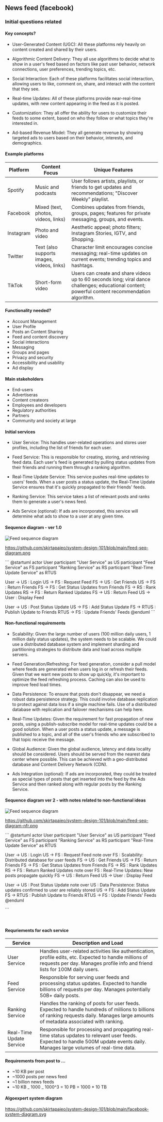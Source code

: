 ## News feed (facebook)

### Initial questions related

#### Key concepts?

- User-Generated Content (UGC): All these platforms rely heavily on content created and shared by their users.

- Algorithmic Content Delivery: They all use algorithms to decide what to show in a user's feed based on factors like past user behavior, network connections, user preferences, trending topics, etc.

- Social Interaction: Each of these platforms facilitates social interaction, allowing users to like, comment on, share, and interact with the content that they see.

- Real-time Updates: All of these platforms provide near-real-time updates, with new content appearing in the feed as it is posted.

- Customization: They all offer the ability for users to customize their feeds to some extent, based on who they follow or what topics they're interested in.

- Ad-based Revenue Model: They all generate revenue by showing targeted ads to users based on their behavior, interests, and demographics.

#### Example platforms

| Platform  | Content Focus                              | Unique Features                                                                                                                                  |
| --------- | ------------------------------------------ | ------------------------------------------------------------------------------------------------------------------------------------------------ |
| Spotify   | Music and podcasts                         | User follows artists, playlists, or friends to get updates and recommendations; "Discover Weekly" playlist.                                      |
| Facebook  | Mixed (text, photos, videos, links)        | Combines updates from friends, groups, pages; features for private messaging, groups, and events.                                                |
| Instagram | Photo and video                            | Aesthetic appeal; photo filters; Instagram Stories, IGTV, and Shopping.                                                                          |
| Twitter   | Text (also supports images, videos, links) | Character limit encourages concise messaging; real-time updates on current events; trending topics and hashtags.                                 |
| TikTok    | Short-form video                           | Users can create and share videos up to 60 seconds long; viral dance challenges; educational content; powerful content recommendation algorithm. |

#### Functionality needed?

- Account Management
- User Profile
- Posts an Content Sharing
- Feed and content discovery
- Social interactions
- Messaging
- Groups and pages
- Privacy and security
- Accessibility and usability
- Ad display

#### Main stakeholders

- End-users
- Advertiseras
- Content createors
- Employees and developers
- Regulatory authorities
- Partners
- Community and society at large

#### Initial services

- User Service: This handles user-related operations and stores user profiles, including the list of friends for each user.

- Feed Service: This is responsible for creating, storing, and retrieving feed data. Each user's feed is generated by pulling status updates from their friends and running them through a ranking algorithm.

- Real-Time Update Service: This service pushes real-time updates to users' feeds. When a user posts a status update, the Real-Time Update Service ensures that it's quickly propagated to their friends' feeds.

- Ranking Service: This service takes a list of relevant posts and ranks them to generate a user's news feed.

- Ads Service (optional): If ads are incorporated, this service will determine what ads to show to a user at any given time.

#### Sequence diagram - ver 1.0

![Feed sequence diagram](https://github.com/skirtapaieo/system-design-101/blob/main/feed-seq-diagram.png)

https://github.com/skirtapaieo/system-design-101/blob/main/feed-seq-diagram.png

´´´
@startuml
actor User
participant "User Service" as US
participant "Feed Service" as FS
participant "Ranking Service" as RS
participant "Real-Time Update Service" as RTUS

User -> US : Login
US -> FS : Request Feed
FS -> US : Get Friends
US -> FS : Return Friends
FS -> FS : Get Status Updates from Friends
FS -> RS : Rank Updates
RS -> FS : Return Ranked Updates
FS -> US : Return Feed
US -> User : Display Feed

User -> US : Post Status Update
US -> FS : Add Status Update
FS -> RTUS : Publish Update to Friends
RTUS -> FS : Update Friends' Feeds
@enduml
´´´

#### Non-functional requirements

- Scalability: Given the large number of users (100 million daily users, 1 million daily status updates), the system needs to be scalable. We could use a distributed database system and implement sharding and partitioning strategies to distribute data and load across multiple servers.

- Feed Generation/Refreshing: For feed generation, consider a pull model where feeds are generated when users log in or refresh their feeds. Given that we want new posts to show up quickly, it's important to optimize the feed refreshing process. Caching can also be used to improve feed load times.

- Data Persistence: To ensure that posts don't disappear, we need a robust data persistence strategy. This could involve database replication to protect against data loss if a single machine fails. Use of a distributed database with replication and failover mechanisms can help here.

- Real-Time Updates: Given the requirement for fast propagation of new posts, using a publish-subscribe model for real-time updates could be a good solution. When a user posts a status update, a message is published to a topic, and all of the user's friends who are subscribed to that topic receive the message.

- Global Audience: Given the global audience, latency and data locality should be considered. Users should be served from the nearest data center where possible. This can be achieved with a geo-distributed database and Content Delivery Network (CDN).

- Ads Integration (optional): If ads are incorporated, they could be treated as special types of posts that get inserted into the feed by the Ads Service and then ranked along with regular posts by the Ranking Service.

#### Sequence diagram ver 2 - with notes related to non-functional ideas

![Feed sequence diagram](https://github.com/skirtapaieo/system-design-101/blob/main/feed-seq-diagram-NFR.png)

https://github.com/skirtapaieo/system-design-101/blob/main/feed-seq-diagram-nfr.png

´´´
@startuml
actor User
participant "User Service" as US
participant "Feed Service" as FS
participant "Ranking Service" as RS
participant "Real-Time Update Service" as RTUS

User -> US : Login
US -> FS : Request Feed
note over FS : Scalability: Distributed database for user feeds
FS -> US : Get Friends
US -> FS : Return Friends
FS -> FS : Get Status Updates from Friends
FS -> RS : Rank Updates
RS -> FS : Return Ranked Updates
note over FS : Real-Time Updates: New posts propagate quickly
FS -> US : Return Feed
US -> User : Display Feed

User -> US : Post Status Update
note over US : Data Persistence: Status updates confirmed to user are reliably stored
US -> FS : Add Status Update
FS -> RTUS : Publish Update to Friends
RTUS -> FS : Update Friends' Feeds
@enduml

´´´

<br>

#### Requriements for each service

| Service                  | Description and Load                                                                                                                                                                   |
| ------------------------ | -------------------------------------------------------------------------------------------------------------------------------------------------------------------------------------- |
| User Service             | Handles user-related activities like authentication, profile edits, etc. Expected to handle millions of requests per day. Manages profile info and friend lists for 100M daily users.  |
| Feed Service             | Responsible for serving user feeds and processing status updates. Expected to handle billions of requests per day. Manages potentially 50B+ daily posts.                               |
| Ranking Service          | Handles the ranking of posts for user feeds. Expected to handle hundreds of millions to billions of ranking requests daily. Manages large amounts of metadata associated with ranking. |
| Real-Time Update Service | Responsible for processing and propagating real-time status updates to relevant user feeds. Expected to handle 500M update events daily. Manages large volumes of real-time data.      |

#### Requirements from post to ...

- ~10 KB per post
- ~1000 posts per news feed
- ~1 billion news feeds
- ~10 KB _ 1000 _ 1000^3 = 10 PB = 1000 \* 10 TB

#### Algoexpert system diagram

https://github.com/skirtapaieo/system-design-101/blob/main/facebook-system-diagram.svg
